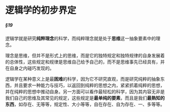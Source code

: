 # 逻辑学的初步界定

##### §19

逻辑学就是研究**纯粹理念**的科学，而纯粹理念就是处于**思维**这一抽象要素中的理念。

理念是思维，但并不是形式上的思维，而是它的独特规定和独特规律的自身发展着的总体性，这些规定和规律是思维自己给予自己的，而不是思维事先已经具有，并在自身之内碰巧发现的。

逻辑学在某种意义上是最**困难**的科学，因为它不研究直观，而是研究纯粹的抽象东西，并且要求一种能力与技巧，以返回到纯粹的思想之内，紧紧抓着纯粹的思想，并在纯粹的思想中推动自身。另一方面可以看作最轻松的科学，因为其内容无非是我们自己的思维及其常见的规定，这些规定是**最单纯的要素**，而且是我们**最熟知的东西**，如存在、无等等，规定性、大小等等，自在存在、自为存在、一、多等等。
